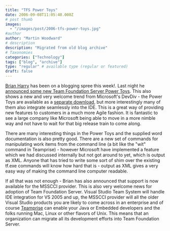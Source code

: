 ```yaml
---
title: "TFS Power Toys"
date: 2006-09-08T11:05:40.000Z
# post thumb
images:
  - "/images/post/2006-tfs-power-toys.jpg"
#author
author: "Martin Woodward"
# description
description: "Migrated from old blog archive"
# Taxonomies
categories: ["Technology"]
tags: ["blog", "archive"]
type: "regular" # available type (regular or featured)
draft: false
---
```


[Brian Harry](http://blogs.msdn.com/bharry/) has been on a blogging spree this week!.  Last night he [announced some new Team Foundation Server Power Toys](http://blogs.msdn.com/bharry/archive/2006/09/07/744993.aspx).  This also shows a new and very welcome trend from Microsoft's DevDiv - the Power Toys are available as a [separate download](http://go.microsoft.com/?linkid=5431080), but more interestingly many of them also integrate seamlessly into the IDE.  This is a great way of providing new features to customers in a much more Agile fashion.  It is fantastic to see a large company like Microsoft being able to move in a more nimble way and not have to wait for that big release train to come along. 

There are many interesting things in the Power Toys and the supplied word documentation is also pretty good.  There are a new set of commands for manipulating work items from the command line (a bit like the "wit" command in Teamprise) - however Microsoft have implemented a feature which we had discussed internally but not got around to yet, which is output as XML.  Anyone that has tried to write some sort of shim over the existing tf.exe commands will know how hard that is - output as XML gives a very easy way of making the command line computer readable. 

If all that was not enough - Brian has also announced that support is now available for the MSSCCI provider.  This is also very welcome news for adoption of Team Foundation Server.  Visual Studio Team System will handle IDE integration for VS 2005 and up, the MSSCCI provider will all the older Visual Studio products you are likely to come across in an enterprise and of course [Teamprise](http://www.teamprise.com) can enable your Java or Embedded developers and the folks running Mac, Linux or other flavors of Unix.  This means that an organization can migrate all its development efforts into Team Foundation Server.